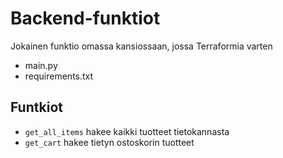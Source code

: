 # Backend-funktiot

Jokainen funktio omassa kansiossaan, jossa Terraformia varten
- main.py
- requirements.txt

## Funtkiot
- `get_all_items` hakee kaikki tuotteet tietokannasta
- `get_cart` hakee tietyn ostoskorin tuotteet